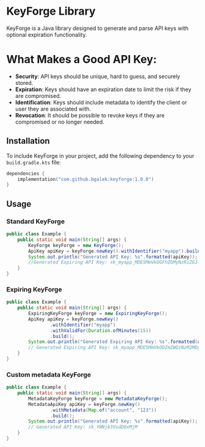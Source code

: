 # KeyForge Library

KeyForge is a Java library designed to generate and parse API keys
with optional expiration functionality.

# What Makes a Good API Key:

- **Security**: API keys should be unique, hard to guess, and securely stored.
- **Expiration**: Keys should have an expiration date to limit the risk if they are compromised.
- **Identification**: Keys should include metadata to identify the client or user they are associated with.
- **Revocation**: It should be possible to revoke keys if they are compromised or no longer needed.

## Installation

To include KeyForge in your project,
add the following dependency to your `build.gradle.kts` file:

```kts
dependencies {
    implementation("com.github.bgalek:keyforge:1.0.0")
}
```

## Usage

### Standard KeyForge

```java
public class Example {
    public static void main(String[] args) {
        KeyForge keyForge = new KeyForge();
        ApiKey apiKey = keyForge.newKey().withIdentifier("myapp").build();
        System.out.println("Generated API Key: %s".formatted(apiKey));
        //Generated Expiring API Key: sk_myapp_MDE5MmVkOGFhZGMyNzRiZGJlYTk4M2E4ZDk3NGU4NTc
    }
}
```

### Expiring KeyForge

```java
public class Example {
    public static void main(String[] args) {
        ExpiringKeyForge keyForge = new ExpiringKeyForge();
        ApiKey apiKey = keyForge.newKey()
                .withIdentifier("myapp")
                .withValidFor(Duration.ofMinutes(15))
                .build();
        System.out.println("Generated Expiring API Key: %s".formatted(apiKey));
        // Generated Expiring API Key: sk_myapp_MDE5MmVkODZmZWQzNzM2MDg2YWQ0MmYxNzYwOGM2N2UtMTczMDU2MjgwMA
    }
}
```

### Custom metadata KeyForge

```java
public class Example {
    public static void main(String[] args) {
        MetadataKeyForge keyForge = new MetadataKeyForge();
        MetadataApiKey apiKey = keyForge.newKey()
                .withMetadata(Map.of("account", "123"))
                .build();
        System.out.println("Generated API Key: %s".formatted(apiKey));
        // Generated API Key: sk_YWNjb3VudD0xMjM
    }
}
```

